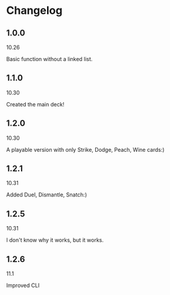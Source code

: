 # Changelog

## 1.0.0

10.26

Basic function without a linked list.

## 1.1.0

10.30

Created the main deck!

## 1.2.0

10.30

A playable version with only Strike, Dodge, Peach, Wine cards:)

## 1.2.1

10.31

Added Duel, Dismantle, Snatch:)

## 1.2.5

10.31

I don't know why it works, but it works.

## 1.2.6

11.1

Improved CLI